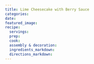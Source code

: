 ```yaml
---
title: Lime Cheesecake with Berry Sauce
categories:
date:
featured_image:
recipe:
  servings:
  prep:
  cook:
  assembly & decoration:
  ingredients_markdown:
  directions_markdown:
---
```

